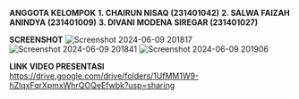 **ANGGOTA KELOMPOK**
**1. CHAIRUN NISAQ (231401042)**
**2. SALWA FAIZAH ANINDYA (231401009)**
**3. DIVANI MODENA SIREGAR (231401027)**

**SCREENSHOT**
![Screenshot 2024-06-09 201817](https://github.com/broomrun/UAS-LAB-5-AP/assets/145679533/b880b9e7-31b7-471e-8677-386decee1e6f)
![Screenshot 2024-06-09 201841](https://github.com/broomrun/UAS-LAB-5-AP/assets/145679533/83f6ac1d-0deb-4069-81d4-5d5c1ed8c433)
![Screenshot 2024-06-09 201906](https://github.com/broomrun/UAS-LAB-5-AP/assets/145679533/d1395b78-328b-4b8f-b61c-04505cbf946c)

**LINK VIDEO PRESENTASI**
https://drive.google.com/drive/folders/1UfMM1W9-hZlqxFqrXpmxWhrQOQeEfwbk?usp=sharing
